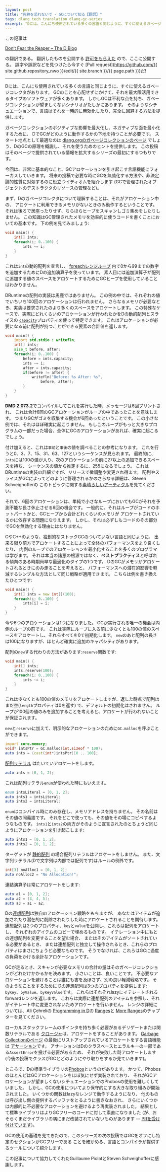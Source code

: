 ```yaml
---
layout: post
title: "死神を恐れないで - GCについて知る【翻訳】"
tags: dlang tech translation dlang-gc-series
excerpt: ‪"Dには、こんにち使用されている多くの言語と同じように、すぐに使えるガベージコレクタがあります。‬‪GCのことを心配せずにかけて、それを最大限活用できるタイプのソフトウェアが多くあります。‬しかしGCは不利な点を持ち、ガベージコレクションが望ましくないシナリオがたしかにあります。‬"
---
```


この記事は

[Don’t Fear the Reaper – The D Blog](http://dlang.org/blog/2017/03/20/dont-fear-the-reaper/)

の翻訳である。
翻訳したものを公開する
[許可をもらえた](http://dlang.org/blog/2017/03/20/dont-fear-the-reaper/#comment-1355)
ので、ここに公開する。
誤字や誤訳などを見つけたら今すぐ
[Pull request](https://github.com/{{ site.github.repository_nwo }}/edit/{{ site.branch }}/{{ page.path }})だ!

---

Dには、こんにち使用されている多くの言語と同じように、すぐに使えるガベージコレクタがあります。
GCのことを心配せずにかけて、それを最大限活用できるタイプのソフトウェアが多くあります。
しかしGCは不利な点を持ち、ガベージコレクションが望ましくないシナリオがたしかにあります。
そのようなシチュエーションで、言語はそれを一時的に無効化したり、完全に回避する方法を提供します。

ガベージコレクションのポジティブな影響を最大化し、ネガティブな面を最小化するために、
DでGCがどのように動作するかの下地を持つことが必要です。
スタート地点として最適なのは
[dlang.orgのガベージコレクションのページ](http://dlang.org/spec/garbage.html)
でしょう、DのGCの原理を概説し、それを使うためのヒントを提供します。
この投稿はそのページで提供されている情報を拡大するシリーズの最初にするつもりです。

今回は、非常に基本的なこと、GCアロケーションを引き起こす言語機能にフォーカスしていきます。
将来の投稿で必要な時にGCを無効化する方法や、非決定論的性質に対処するのに役立つイディオムを紹介します
(GCで管理されたオブジェクトのデストラクタのリソースの管理など)。

まず、Dのガベージコレクタについて理解することは、それがアロケーション中の、
アロケートに利用できるメモリがないときのみ動作するということです。
それは後ろで居座ったりせず、ちらほらヒープをスキャンしゴミ集めをしたりしません。
この知識はGC管理されたメモリを効率的に使うコードを書くことにおいての基本です。
下の例を見てみましょう:

```d
void main() {
    int[] ints;
    foreach(i; 0..100) {
        ints ~= i;
    }
}
```

これは`int`の動的配列を宣言し、
[foreachレンジループ](https://dlang.org/spec/statement.html#foreach-range-statement)
内で0から99までの数字を追加するためにDの追加演算子を使っています。
素人目には追加演算子が配列に追加する値のスペースをアロケートするためにGCヒープを使用していることはわかりません。

DRuntimeの配列の実装は馬鹿ではありません。
この例の中では、それぞれの値でいちいち100回のアロケーションは行われません。
さらなるメモリが必要なとき、実装は要求されたのより多くのスペースをアロケートします。
この特殊なケースで、実際にどれくらいのアロケーションが行われたかをDの動的配列とスライスの
[`capacity`](https://dlang.org/phobos/object.html#.capacity)プロパティを使って特定できます。
これはアロケーションが必要になる前に配列が持つことができる要素の合計値を返します。

```d
void main() {
    import std.stdio : writefln;
    int[] ints;
    size_t before, after;
    foreach(i; 0..100) {
        before = ints.capacity;
        ints ~= i;
        after = ints.capacity;
        if(before != after) {
            writefln("Before: %s After: %s",
                before, after);
        }
    }
}
```

**DMD 2.073.2**でコンパイルしてこれを実行した時、メッセージは6回プリントされ、
これは合計6回のGCアロケーションがループの中であったことを意味します。
つまりGCがゴミを収集する機会が6回あったということです。
この小さな例では、それはほぼ確実に起こりません。
もしこのループがもっと大きなプログラムの一部だった場合、全体にGCのアロケーションがあれば、確実に起こるでしょう。

付け加えると、これは`事前`と`事後`の値を調べることの参考になります。
これを行うと0、3、7、15、31、63、127というシーケンスが見られます。
最終的に、`ints`には100の値が入り、次のアロケーションの前に27以上の追加できるスペースを持ち、
シーケンスの値から推定するに、255になるでしょう。
これはDRuntimeの実装の詳細ですが、リリースで微調整や変更され得ます。
配列やスライスがGCによってどのように管理されるかのさらなる詳細は、Steven Schveighofferの
このトピックに関する[素晴らしいアーティクル](https://dlang.org/d-array-article.html)を見てください。

それで、6回のアロケーションは、単純で小さなループにおいてもGCがそれを予測不能な長さ休止させる6回の機会です。
一般的に、それはループがコードのホットパートかと、GCヒープから合計どれくらいのメモリが
アロケートされているかに依存する問題になりえます。
しかし、それは必ずしもコードのその部分でGCを無効化する理由にはなりません。

CやC++のような、独創的なストックGCのついていない言語と同じように、
出来る限り前方でアロケートすることによって全体のパフォーマンスをより良くしたり、
内側のループでのアロケーションを最小化することを多くのプログラマは学びます。
それは本当の諸悪の根源ではなく、**ベストプラクティス**と呼ばれる傾向のある時期尚早な最適化のタイプの1つです。
DのGCがメモリがアロケートされるときにのみ走ることを考えると、
パフォーマンスへの潜在的影響を軽減するシンプルな方法として同じ戦略が適用できます。
こちらは例を書き換えたひとつです:

```d
void main() {
    int[] ints = new int[](100);
    foreach(i; 0..100) {
        ints[i] = i;
    }
}
```

今や6つのアロケーションは1つになりました。
GCが実行される唯一の機会は内側のループの前です。
これは実際にループに入る前に少なくとも100の値のスペースをアロケートし、それらすべてを0で初期化します。
`new`のあと配列の長さは100になりますが、ほとんど確実に追加のキャパシティがあります。

配列の`new`する代わりの方法があります:`reserve`関数です:

```d
void main() {
    int[] ints;
    ints.reserve(100);
    foreach(i; 0..100) {
        ints ~= i;
    }
}
```

これは少なくとも100の値のメモリをアロケートしますが、返した時点で配列はまだ空(`length`プロパティは0を返す)
で、デフォルトの初期化はされません。
ループが100個の値のみを追加することを考えると、アロケートが行われないことが保証されます。

`new`と`reserve`に加えて、明示的なアロケーションのために`GC.malloc`を呼ぶことができます。

```d
import core.memory;
void* intsPtr = GC.malloc(int.sizeof * 100);
auto ints = (cast(int*)intsPtr)[0 .. 100];
```

[配列リテラル](https://dlang.org/spec/arrays.html#dynamic-arrays)
はたいていアロケートをします。

```d
auto ints = [0, 1, 2];
```

これは配列リテラル`enum`が使われた時にもいえます。

```d
enum intsLiteral = [0, 1, 2];
auto ints1 = intsLiteral;
auto ints2 = intsLiteral;
```

`enum`はコンパイル時にのみ存在し、メモリアドレスを持ちません。
その名前はその値の同義語です。
それをどこで使っても、その値をその場にコピペするようなものです。
`ints1`と`ints2`の両方がそのように宣言されたのとちょうど同じようにアロケーションを引き起こします:

```d
auto ints1 = [0, 1, 2];
auto ints2 = [0, 1, 2];
```

ターゲットが
[静的配列](http://dlang.org/spec/arrays.html#static-arrays)
の場合配列リテラルはアロケートをしません。
また、文字列リテラル(Dで文字列は内部では配列です)はルールの例外です。

```d
int[3] noAlloc1 = [0, 1, 2];
auto noAlloc2 = "No Allocation!";
```

連結演算子は常にアロケートをします:

```d
auto a1 = [0, 1, 2];
auto a2 = [3, 4, 5];
auto a3 = a1 ~ a2;
```

Dの[連想配列](https://dlang.org/spec/hash-map.html)は独自のアロケーション戦略をもちますが、
あなたはアイテムが追加されたり潜在的に削除されたりした時にアロケートされることを期待します。
連想配列は2つのプロパティ、`key`と`value`を公開し、これらは配列をアロケートし、
それぞれのアイテムのコピーで埋めるものです。
イテレーション中にもとの連想配列を変更することを望む場合、
またはそのアイテムがソートされている必要があるとき、
または連想配列と独立して操作されるとき、これらのプロパティはまさにちょうど必要なものです。
そうでなければ、これらはGCに過度の負荷をかける余計なアロケーションです。

GCが走るとき、スキャンが必要なメモリの合計の量はそのガベージコレクションがどれだけかかるかを決めます。
小さいことは、良いことです。
不必要なアロケーションを避けることは誰にも害を及ぼさず、別の良い軽減戦略です。
そのようなことをするために
[Dの連想配列は3つのプロパティを提供します](http://dlang.org/spec/hash-map.html#properties):
`byKey`、`byValue`、`byKeyValue`です。
これらはそれぞれlazyにイテレートされるforwardレンジを返します。
これらは実際に連想配列のアイテムを参照し、それがイテレート中に変更されないためアロケートを行いません。
レンジの詳細については、Ali Çehreliの
[Programming in D](http://ddili.org/ders/d.en/index.html)の
[Ranges](http://ddili.org/ders/d.en/ranges.html)と
[More Ranges](http://ddili.org/ders/d.en/ranges_more.html)のチャプターを見てください。

ローカルスタックフレームのポインタを持ち歩く必要があるデリゲートまたは関数リテラルである
[クロージャ](https://dlang.org/spec/function.html#closures)は、アロケートをすることがあります。
[Garbage Collectionのページ](http://dlang.org/spec/garbage.html)
の最後にリストアップされているアロケートをする言語機能は
[アサーション](http://dlang.org/spec/expression.html#AssertExpression)です。
アサーションはDのクラスベースヒエラルキーの一部である`AssertError`を投げる必要があるため、
それが失敗した時アロケートします(今後の投稿でクラスがGCとどのようにやり取りをするか見ていきます)。

ところで、Dの標準ライブラリの[Phobos](https://dlang.org/phobos/index.html)というのがあります。
かつて、PhobosのほとんどはGCアロケーションをほぼ気にせず実装されており、
それがGCアロケーションが望ましくないシチュエーションでのPhobosの使用を難しくしていました。
しかし、GCの使用についてより保守的にする大きな取り組みが開始されました。
いくつかの関数はlazyなレンジで動作するようになり、
他のものは呼び出し側の提供するバッファをとるように書きなおされ、
さらにいくつかは内部的に不必要なアロケーションを避けるよう再実装されました。
結果として標準ライブラリはよりGCフリーのコードに対して素直になりました
(が、おそらくまだライブラリの隅にまだ改装されていないものがあります
 — [PRを受け付けています](https://github.com/dlang/phobos))。

GCの使用の基礎を見てきたので、このシリーズの次の投稿ではGCをオフにし特定のセクションがGCフリーである
ことを確かめる、言語とコンパイラが提供するツールについて紹介します。

この記事について協力してくれたGuillaume PiolatとSteven Schveighofferに感謝します。